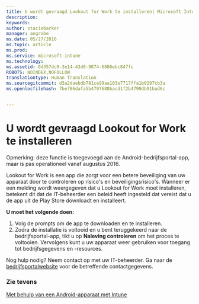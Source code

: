 ```yaml
---
title: U wordt gevraagd Lookout for Work te installeren| Microsoft Intune
description: 
keywords: 
author: staciebarker
manager: angrobe
ms.date: 05/27/2016
ms.topic: article
ms.prod: 
ms.service: microsoft-intune
ms.technology: 
ms.assetid: 0d357dc0-3e14-43d0-9874-6886ebc847fc
ROBOTS: NOINDEX,NOFOLLOW
translationtype: Human Translation
ms.sourcegitcommit: d3a2daebdb781ce99aa103e7717ffa1b0297cb3a
ms.openlocfilehash: 7be786dafa5b4707688bacd1f2b4790db91bad6c


---
```


# U wordt gevraagd Lookout for Work te installeren
Opmerking: deze functie is toegevoegd aan de Android-bedrijfsportal-app, maar is pas operationeel vanaf augustus 2016.

Lookout for Work is een app die zorgt voor een betere beveiliging van uw apparaat door te controleren op risico's en beveiligingsrisico's. Wanneer er een melding wordt weergegeven dat u Lookout for Work moet installeren, betekent dit dat de IT-beheerder een beleid heeft ingesteld dat vereist dat u de app uit de Play Store downloadt en installeert.

**U moet het volgende doen:**

1.  Volg de prompts om de app te downloaden en te installeren.
2.  Zodra de installatie is voltooid en u bent teruggekeerd naar de bedrijfsportal-app, tikt u op **Naleving controleren** om het proces te voltooien. Vervolgens kunt u uw apparaat weer gebruiken voor toegang tot bedrijfsgegevens en -resources.

Nog hulp nodig? Neem contact op met uw IT-beheerder. Ga naar de [bedrijfsportalwebsite](http://portal.manage.microsoft.com) voor de betreffende contactgegevens.

### Zie tevens
[Met behulp van een Android-apparaat met Intune](using-your-android-device-with-intune.md)



<!--HONumber=Aug16_HO4-->



